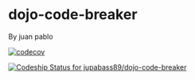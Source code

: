 # dojo-code-breaker
By juan pablo

[![codecov](https://codecov.io/gh/jupabass89/dojo-code-breaker/branch/master/graph/badge.svg)](https://codecov.io/gh/jupabass89/dojo-code-breaker)

[![Codeship Status for jupabass89/dojo-code-breaker](https://app.codeship.com/projects/bec63010-b3a4-0137-d2e0-72fadbf2df7a/status?branch=master)](https://app.codeship.com/projects/363656)

